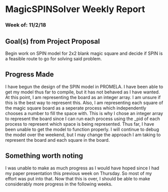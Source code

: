 # MagicSPINSolver Weekly Report
### Week of: 11/2/18

## Goal(s) from Project Proposal
Begin work on SPIN model for 2x2 blank magic square and decide if SPIN is a feasible route to go for solving said problem.

## Progress Made
I have begun the design of the SPIN model in PROMELA. I have been able to get my model thus far to compile, but it has not behaved as I have wanted. 
At this point, I am representing the board as an integer array. I am unsure if this is the best way to represent this.
Also, I am representing each square of the magic square board as a seperate process which independently chooses a number to fill the space with. This is why I chose an integer array to represent the board since I can run each process using the _pid of each process to represent which space is being represented.
Thus far, I have been unable to get the model to function properly. I will continue to debug the model over the weekend, but I may change the approach I am taking to represent the board and each square in the board.

## Something worth noting
I was unable to make as much progress as I would have hoped since I had my paper presentation this previous week on Thursday. So most of my effort was put into that. Now that this is over, I should be able to make considerably more progress in the following weeks.